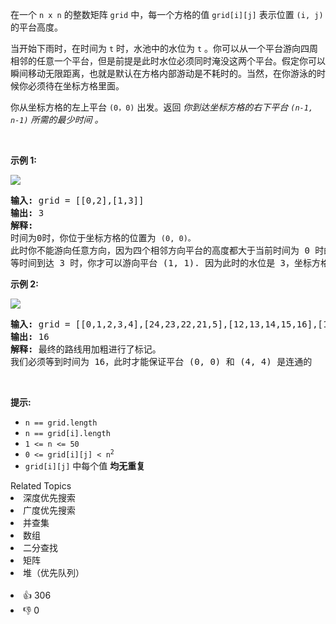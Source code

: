 <p>在一个 <code>n x n</code>&nbsp;的整数矩阵&nbsp;<code>grid</code> 中，每一个方格的值 <code>grid[i][j]</code> 表示位置 <code>(i, j)</code> 的平台高度。</p>

<p>当开始下雨时，在时间为&nbsp;<code>t</code>&nbsp;时，水池中的水位为&nbsp;<code>t</code>&nbsp;。你可以从一个平台游向四周相邻的任意一个平台，但是前提是此时水位必须同时淹没这两个平台。假定你可以瞬间移动无限距离，也就是默认在方格内部游动是不耗时的。当然，在你游泳的时候你必须待在坐标方格里面。</p>

<p>你从坐标方格的左上平台&nbsp;<code>(0，0)</code> 出发。返回 <em>你到达坐标方格的右下平台&nbsp;<code>(n-1, n-1)</code>&nbsp;所需的最少时间 。</em></p>

<p>&nbsp;</p>

<p><strong>示例 1:</strong></p>

<p><img src="https://assets.leetcode.com/uploads/2021/06/29/swim1-grid.jpg" /></p>

<pre>
<strong>输入:</strong> grid = [[0,2],[1,3]]
<strong>输出:</strong> 3
<strong>解释:</strong>
时间为0时，你位于坐标方格的位置为 <span><code>(0, 0)。</code></span>
此时你不能游向任意方向，因为四个相邻方向平台的高度都大于当前时间为 0 时的水位。
等时间到达 3 时，你才可以游向平台 (1, 1). 因为此时的水位是 3，坐标方格中的平台没有比水位 3 更高的，所以你可以游向坐标方格中的任意位置
</pre>

<p><strong>示例 2:</strong></p>

<p><img src="https://assets.leetcode.com/uploads/2021/06/29/swim2-grid-1.jpg" /></p>

<pre>
<strong>输入:</strong> grid = [[0,1,2,3,4],[24,23,22,21,5],[12,13,14,15,16],[11,17,18,19,20],[10,9,8,7,6]]
<strong>输出:</strong> 16
<strong>解释: </strong>最终的路线用加粗进行了标记。
我们必须等到时间为 16，此时才能保证平台 (0, 0) 和 (4, 4) 是连通的
</pre>

<p>&nbsp;</p>

<p><strong>提示:</strong></p>

<ul> 
 <li><code>n == grid.length</code></li> 
 <li><code>n == grid[i].length</code></li> 
 <li><code>1 &lt;= n &lt;= 50</code></li> 
 <li><code>0 &lt;= grid[i][j] &lt;&nbsp;n<sup>2</sup></code></li> 
 <li><code>grid[i][j]</code>&nbsp;中每个值&nbsp;<strong>均无重复</strong></li> 
</ul>

<div><div>Related Topics</div><div><li>深度优先搜索</li><li>广度优先搜索</li><li>并查集</li><li>数组</li><li>二分查找</li><li>矩阵</li><li>堆（优先队列）</li></div></div><br><div><li>👍 306</li><li>👎 0</li></div>